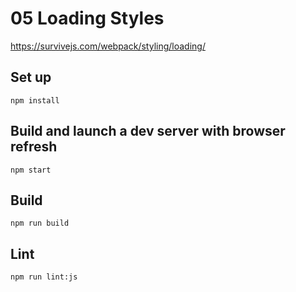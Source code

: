 # 05 Loading Styles
https://survivejs.com/webpack/styling/loading/

## Set up
`npm install`

## Build and launch a dev server with browser refresh
`npm start`

## Build
`npm run build`

## Lint
`npm run lint:js`
